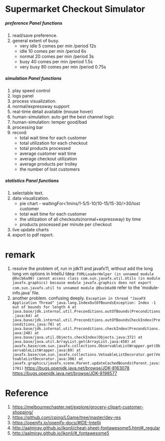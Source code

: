 # Supermarket Checkout Simulator


##### preference Panel functions
1. read/save preference.
2. general extent of busy.
    - very idle 5 comes per min /period 12s
    - idle 10 comes per min /period 6s
    - normal 20 comes per min /period 3s
    - busy 40 comes per min /period 1.5s
    - very busy 80 comes per min /period 0.75s

##### simulation Panel functions
1. play speed control
2. logs panel
3. process visualization.
4. normal/expressway support
5. real-time detail available (mouse hover) 
5. human-simulation: auto get the best channel logic
5. human-simulation: temper good/bad
5. processing bar
6. record:
    - total wait time for each customer
    - total utilization for each checkout
    - total products processed
    - average customer wait time 
    - average checkout utilization
    - average products per trolley
    - the number of lost customers
##### statistics Panel functions
1. selectable text.
2. data visualization.
    - pie chart - waitingFor<1mins/1-5/5-10/10-15/15-30/>30/lost customer
    - total wait time for each customer
    - the utilization of all checkouts(normal+expressway) by time
    - products processed per minute per checkout
3. live update charts
2. export to pdf report.

# remark

1. resolve the problem of, run in jdk11 and javafx11, without add the long long vm options in IntelliJ Idea:
`
FXMLLoaderHelper (in unnamed module @0xcb6a90) cannot access class com.sun.javafx.util.Utils (in module javafx.graphics) because module javafx.graphics does not export com.sun.javafx.util to unnamed module @0xcb6a90
`
refer to the 'module-info.java' file.
2. another problem. confusing deeply.
`
Exception in thread "JavaFX Application Thread" java.lang.IndexOutOfBoundsException: Index -1 out of bounds for length 4
	at java.base/jdk.internal.util.Preconditions.outOfBounds(Preconditions.java:64)
	at java.base/jdk.internal.util.Preconditions.outOfBoundsCheckIndex(Preconditions.java:70)
	at java.base/jdk.internal.util.Preconditions.checkIndex(Preconditions.java:248)
	at java.base/java.util.Objects.checkIndex(Objects.java:372)
	at java.base/java.util.ArrayList.get(ArrayList.java:458)
	at javafx.base/com.sun.javafx.collections.ObservableListWrapper.get(ObservableListWrapper.java:89)
	at javafx.base/com.sun.javafx.collections.VetoableListDecorator.get(VetoableListDecorator.java:306)
	at javafx.graphics/javafx.scene.Parent.updateCachedBounds(Parent.java:1701)
`
https://bugs.openjdk.java.net/browse/JDK-8163078
https://bugs.openjdk.java.net/browse/JDK-8198577


# Reference
1. https://melbournechapter.net/explore/grocery-clipart-customer-shopping/
2. https://github.com/cping/LGame/tree/master/dev-res
3. https://openjfx.io/openjfx-docs/#IDE-Intellij
4. http://aalmiray.github.io/ikonli/cheat-sheet-fontawesome5.html#_regular
5. http://aalmiray.github.io/ikonli/#_fontawesome5